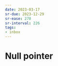 ```yaml
---
date: 2023-03-17
sr-due: 2023-12-29
sr-ease: 270
sr-interval: 226
tags:
- inbox
---
```


# Null pointer
